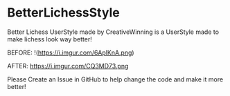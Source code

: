 # BetterLichessStyle
Better Lichess UserStyle made by CreativeWinning is a UserStyle made to make lichess look way better!

BEFORE:
!(https://i.imgur.com/6AplKnA.png)


AFTER:
https://i.imgur.com/CQ3MD73.png

Please Create an Issue in GitHub to help change the code and make it more better!
